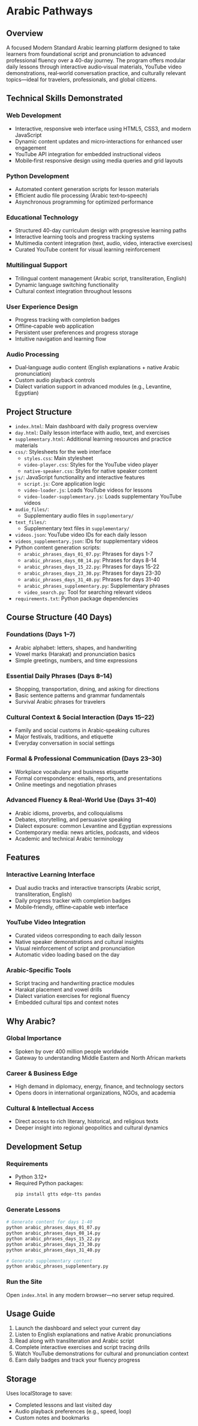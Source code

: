 # Arabic Pathways

## Overview

A focused Modern Standard Arabic learning platform designed to take learners from foundational script and pronunciation to advanced professional fluency over a 40-day journey. The program offers modular daily lessons through interactive audio‑visual materials, YouTube video demonstrations, real‑world conversation practice, and culturally relevant topics—ideal for travelers, professionals, and global citizens.

## Technical Skills Demonstrated

### Web Development
- Interactive, responsive web interface using HTML5, CSS3, and modern JavaScript
- Dynamic content updates and micro‑interactions for enhanced user engagement
- YouTube API integration for embedded instructional videos
- Mobile‑first responsive design using media queries and grid layouts

### Python Development
- Automated content generation scripts for lesson materials
- Efficient audio file processing (Arabic text‑to‑speech)
- Asynchronous programming for optimized performance

### Educational Technology
- Structured 40-day curriculum design with progressive learning paths
- Interactive learning tools and progress tracking systems
- Multimedia content integration (text, audio, video, interactive exercises)
- Curated YouTube content for visual learning reinforcement

### Multilingual Support
- Trilingual content management (Arabic script, transliteration, English)
- Dynamic language switching functionality
- Cultural context integration throughout lessons

### User Experience Design
- Progress tracking with completion badges
- Offline‑capable web application
- Persistent user preferences and progress storage
- Intuitive navigation and learning flow

### Audio Processing
- Dual‑language audio content (English explanations + native Arabic pronunciation)
- Custom audio playback controls
- Dialect variation support in advanced modules (e.g., Levantine, Egyptian)

## Project Structure

- `index.html`: Main dashboard with daily progress overview
- `day.html`: Daily lesson interface with audio, text, and exercises
- `supplementary.html`: Additional learning resources and practice materials
- `css/`: Stylesheets for the web interface
  - `styles.css`: Main stylesheet
  - `video-player.css`: Styles for the YouTube video player
  - `native-speaker.css`: Styles for native speaker content
- `js/`: JavaScript functionality and interactive features
  - `script.js`: Core application logic
  - `video-loader.js`: Loads YouTube videos for lessons
  - `video-loader-supplementary.js`: Loads supplementary YouTube videos
- `audio_files/`:
  - Supplementary audio files in `supplementary/`
- `text_files/`:
  - Supplementary text files in `supplementary/`
- `videos.json`: YouTube video IDs for each daily lesson
- `videos_supplementary.json`: IDs for supplementary videos
- Python content generation scripts:
  - `arabic_phrases_days_01_07.py`: Phrases for days 1-7
  - `arabic_phrases_days_08_14.py`: Phrases for days 8-14
  - `arabic_phrases_days_15_22.py`: Phrases for days 15-22
  - `arabic_phrases_days_23_30.py`: Phrases for days 23-30
  - `arabic_phrases_days_31_40.py`: Phrases for days 31-40
  - `arabic_phrases_supplementary.py`: Supplementary phrases
  - `video_search.py`: Tool for searching relevant videos
- `requirements.txt`: Python package dependencies

## Course Structure (40 Days)

### Foundations (Days 1–7)
- Arabic alphabet: letters, shapes, and handwriting
- Vowel marks (Harakat) and pronunciation basics
- Simple greetings, numbers, and time expressions

### Essential Daily Phrases (Days 8–14)
- Shopping, transportation, dining, and asking for directions
- Basic sentence patterns and grammar fundamentals
- Survival Arabic phrases for travelers

### Cultural Context & Social Interaction (Days 15–22)
- Family and social customs in Arabic‑speaking cultures
- Major festivals, traditions, and etiquette
- Everyday conversation in social settings

### Formal & Professional Communication (Days 23–30)
- Workplace vocabulary and business etiquette
- Formal correspondence: emails, reports, and presentations
- Online meetings and negotiation phrases

### Advanced Fluency & Real‑World Use (Days 31–40)
- Arabic idioms, proverbs, and colloquialisms
- Debates, storytelling, and persuasive speaking
- Dialect exposure: common Levantine and Egyptian expressions
- Contemporary media: news articles, podcasts, and videos
- Academic and technical Arabic terminology

## Features

### Interactive Learning Interface
- Dual audio tracks and interactive transcripts (Arabic script, transliteration, English)
- Daily progress tracker with completion badges
- Mobile‑friendly, offline‑capable web interface

### YouTube Video Integration
- Curated videos corresponding to each daily lesson
- Native speaker demonstrations and cultural insights
- Visual reinforcement of script and pronunciation
- Automatic video loading based on the day

### Arabic‑Specific Tools
- Script tracing and handwriting practice modules
- Harakat placement and vowel drills
- Dialect variation exercises for regional fluency
- Embedded cultural tips and context notes

## Why Arabic?

### Global Importance
- Spoken by over 400 million people worldwide
- Gateway to understanding Middle Eastern and North African markets

### Career & Business Edge
- High demand in diplomacy, energy, finance, and technology sectors
- Opens doors in international organizations, NGOs, and academia

### Cultural & Intellectual Access
- Direct access to rich literary, historical, and religious texts
- Deeper insight into regional geopolitics and cultural dynamics

## Development Setup

### Requirements
- Python 3.12+
- Required Python packages:
  ```bash
  pip install gtts edge-tts pandas
  ```

### Generate Lessons
```bash
# Generate content for days 1-40
python arabic_phrases_days_01_07.py
python arabic_phrases_days_08_14.py
python arabic_phrases_days_15_22.py
python arabic_phrases_days_23_30.py
python arabic_phrases_days_31_40.py

# Generate supplementary content
python arabic_phrases_supplementary.py
```

### Run the Site
Open `index.html` in any modern browser—no server setup required.

## Usage Guide
1. Launch the dashboard and select your current day
2. Listen to English explanations and native Arabic pronunciations
3. Read along with transliteration and Arabic script
4. Complete interactive exercises and script tracing drills
5. Watch YouTube demonstrations for cultural and pronunciation context
6. Earn daily badges and track your fluency progress

## Storage
Uses localStorage to save:
- Completed lessons and last visited day
- Audio playback preferences (e.g., speed, loop)
- Custom notes and bookmarks
